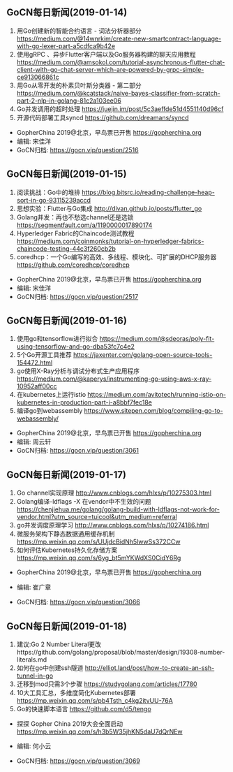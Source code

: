 ## GoCN每日新闻(2019-01-14)

1. 用Go创建新的智能合约语言 - 词法分析器部分 https://medium.com/@14wnrkim/create-new-smartcontract-language-with-go-lexer-part-a5cdfca9b42e
2. 使用gRPC 、异步Flutter客户端以及Go服务器构建的聊天应用教程 https://medium.com/@amsokol.com/tutorial-asynchronous-flutter-chat-client-with-go-chat-server-which-are-powered-by-grpc-simple-ce913066861c
3. 用Go从零开发的朴素贝叶斯分类器 - 第二部分 https://medium.com/@kcatstack/naive-bayes-classifier-from-scratch-part-2-nlp-in-golang-81c2a103ee06
4. Go并发调用的超时处理 https://juejin.im/post/5c3aeffde51d4551140d96cf
5. 开源代码部署工具syncd https://github.com/dreamans/syncd

- GopherChina 2019@北京，早鸟票已开售 https://gopherchina.org
- 编辑: 宋佳洋
- GoCN归档: https://gocn.vip/question/2516

## GoCN每日新闻(2019-01-15)

1. 阅读挑战：Go中的堆排 https://blog.bitsrc.io/reading-challenge-heap-sort-in-go-93115239accd
2. 思想实验：Flutter与Go集成 http://divan.github.io/posts/flutter_go
3. Golang并发：再也不愁选channel还是选锁 https://segmentfault.com/a/1190000017890174
4. Hyperledger Fabric的Chaincode测试教程 https://medium.com/coinmonks/tutorial-on-hyperledger-fabrics-chaincode-testing-44c3f260cb2b
5. coredhcp：一个Go编写的高效、多线程、模块化、可扩展的DHCP服务器 https://github.com/coredhcp/coredhcp

- GopherChina 2019@北京，早鸟票已开售 https://gopherchina.org
- 编辑: 宋佳洋
- GoCN归档: https://gocn.vip/question/2517

## GoCN每日新闻(2019-01-16)

1. 使用go和tensorflow进行拟合 https://medium.com/@sdeoras/poly-fit-using-tensorflow-and-go-dba53fc7c4e2
2. 5个Go开源工具推荐 https://jaxenter.com/golang-open-source-tools-154472.html
3. go使用X-Ray分析与调试分布式生产应用程序 https://medium.com/@kaperys/instrumenting-go-using-aws-x-ray-10952aff00cc
4. 在kubernetes上运行istio https://medium.com/avitotech/running-istio-on-kubernetes-in-production-part-i-a8bbf7fec18e
5. 编译go到webassembly https://www.sitepen.com/blog/compiling-go-to-webassembly/

- GopherChina 2019@北京，早鸟票已开售 https://gopherchina.org
- 编辑: 周云轩
- GoCN归档: https://gocn.vip/question/3061

## GoCN每日新闻(2019-01-17)

1. Go channel实现原理 http://www.cnblogs.com/hlxs/p/10275303.html
2. Golang编译-ldflags -X 在vendor中不生效的问题 https://chenjiehua.me/golang/golang-build-with-ldflags-not-work-for-vendor.html?utm_source=tuicool&utm_medium=referral
3. go并发调度原理学习 http://www.cnblogs.com/hlxs/p/10274186.html
4. 微服务架构下静态数据通用缓存机制 https://mp.weixin.qq.com/s/UUjdcBidNh5lwwSs372CCw
5. 如何评估Kubernetes持久化存储方案 https://mp.weixin.qq.com/s/6yg_bt5mYKWdXS0CidY6Rg

- GopherChina 2019@北京，早鸟票已开售 https://gopherchina.org

- 编辑: 崔广章
- GoCN归档: https://gocn.vip/question/3066

## GoCN每日新闻(2019-01-18)

1. 建议:Go 2 Number Literal更改https://github.com/golang/proposal/blob/master/design/19308-number-literals.md
2. 如何在go中创建ssh隧道 http://elliot.land/post/how-to-create-an-ssh-tunnel-in-go
3. 迁移到mod只需3个步骤 https://studygolang.com/articles/17780
4. 10大工具汇总，多维度简化Kubernetes部署 https://mp.weixin.qq.com/s/pb4Tsth_c4kg2itvUU-76A 
5. Go的快速脚本语言 https://github.com/d5/tengo

- 探探 Gopher China 2019大会全面启动 https://mp.weixin.qq.com/s/h3b5W35jhKN5daU7dQrNEw

- 编辑: 何小云
- GoCN归档: https://gocn.vip/question/3069